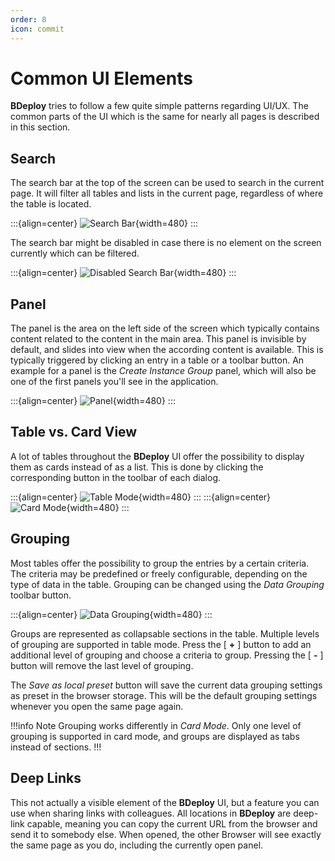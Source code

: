 ```yaml
---
order: 8
icon: commit
---
```


# Common UI Elements

**BDeploy** tries to follow a few quite simple patterns regarding UI/UX. The common parts of the UI which is the same for nearly all pages is described in this section.

## Search

The search bar at the top of the screen can be used to search in the current page. It will filter all tables and lists in the current page, regardless of where the table is located.

:::{align=center}
![Search Bar](/images/Doc_SearchBarEnabled.png){width=480}
:::

The search bar might be disabled in case there is no element on the screen currently which can be filtered.

:::{align=center}
![Disabled Search Bar](/images/Doc_SearchBarDisabled.png){width=480}
:::

## Panel

The panel is the area on the left side of the screen which typically contains content related to the content in the main area. This panel is invisible by default, and slides into view when the according content is available. This is typically triggered by clicking an entry in a table or a toolbar button. An example for a panel is the _Create Instance Group_ panel, which will also be one of the first panels you'll see in the application.

:::{align=center}
![Panel](/images/Doc_AddGroupPanelEmpty.png){width=480}
:::

## Table vs. Card View

A lot of tables throughout the **BDeploy** UI offer the possibility to display them as cards instead of as a list. This is done by clicking the corresponding button in the toolbar of each dialog.

:::{align=center}
![Table Mode](/images/Doc_ModeTable.png){width=480}
:::
:::{align=center}
![Card Mode](/images/Doc_ModeCards.png){width=480}
:::

## Grouping

Most tables offer the possibility to group the entries by a certain criteria. The criteria may be predefined or freely configurable, depending on the type of data in the table. Grouping can be changed using the _Data Grouping_ toolbar button.

:::{align=center}
![Data Grouping](/images/Doc_GroupingPanel.png){width=480}
:::

Groups are represented as collapsable sections in the table. Multiple levels of grouping are supported in table mode. Press the [ **+** ] button to add an additional level of grouping and choose a criteria to group. Pressing the [ **-** ] button will remove the last level of grouping.

The _Save as local preset_ button will save the current data grouping settings as preset in the browser storage. This will be the default grouping settings whenever you open the same page again.

!!!info Note
Grouping works differently in _Card Mode_. Only one level of grouping is supported in card mode, and groups are displayed as tabs instead of sections.
!!!

## Deep Links

This not actually a visible element of the **BDeploy** UI, but a feature you can use when sharing links with colleagues. All locations in **BDeploy** are deep-link capable, meaning you can copy the current URL from the browser and send it to somebody else. When opened, the other Browser will see exactly the same page as you do, including the currently open panel.

